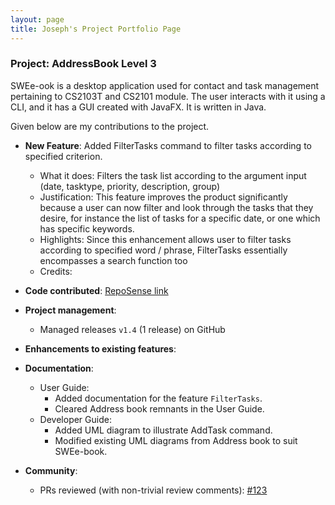 ```yaml
---
layout: page
title: Joseph's Project Portfolio Page
---
```


### Project: AddressBook Level 3

SWEe-ook is a desktop application used for contact and task management pertaining to CS2103T and CS2101 module. The user interacts with it using a CLI, and it has a GUI created with JavaFX. It is written in Java.

Given below are my contributions to the project.

* **New Feature**: Added FilterTasks command to filter tasks according to specified criterion.
    * What it does: Filters the task list according to the argument input (date, tasktype, priority, description, group)
    * Justification: This feature improves the product significantly because a user can now filter and look through the tasks that they desire, for instance the list of tasks for a specific date, or one which has specific keywords.
    * Highlights: Since this enhancement allows user to filter tasks according to specified word / phrase, FilterTasks essentially encompasses a search function too 
    * Credits:

* **Code contributed**: [RepoSense link](https://nus-cs2103-ay2122s1.github.io/tp-dashboard/?search=w12-2&sort=groupTitle&sortWithin=title&timeframe=commit&mergegroup=&groupSelect=groupByRepos&breakdown=true&checkedFileTypes=docs~functional-code~test-code~other&since=2021-09-17&tabOpen=true&tabType=authorship&tabAuthor=simonjulianl&tabRepo=AY2122S1-CS2103T-T15-1%2Ftp%5Bmaster%5D&authorshipIsMergeGroup=false&authorshipFileTypes=docs~functional-code~test-code~other&authorshipIsBinaryFileTypeChecked=false&zFR=false)

* **Project management**:
    * Managed releases `v1.4` (1 release) on GitHub

* **Enhancements to existing features**:
   

* **Documentation**:
    * User Guide:
        * Added documentation for the feature `FilterTasks`.
        * Cleared Address book remnants in the User Guide.
    * Developer Guide:
        * Added UML diagram to illustrate AddTask command.
        * Modified existing UML diagrams from Address book to suit SWEe-book.

* **Community**:
    * PRs reviewed (with non-trivial review comments): [\#123](https://github.com/AY2122S1-CS2103T-W12-2/tp/pull/123)
    
